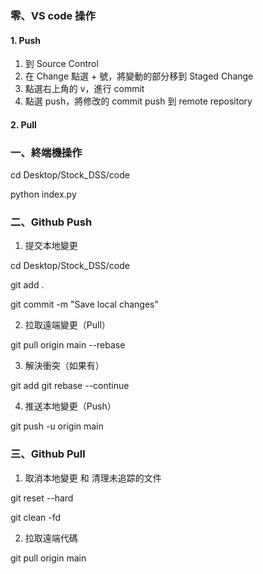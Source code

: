 ### 零、VS code 操作
#### 1. Push

1. 到 Source Control
2. 在 Change 點選 + 號，將變動的部分移到 Staged Change
3. 點選右上角的 v，進行 commit
4. 點選 push，將修改的 commit push 到 remote repository

#### 2. Pull









### 一、終端機操作


cd Desktop/Stock_DSS/code

python index.py

### 二、Github Push
1. 提交本地變更

cd Desktop/Stock_DSS/code

git add .

git commit -m "Save local changes"

2. 拉取遠端變更（Pull）

git pull origin main --rebase

3. 解決衝突（如果有）

git add <file>
git rebase --continue

4. 推送本地變更（Push）

git push -u origin main

### 三、Github Pull

1. 取消本地變更 和 清理未追踪的文件

git reset --hard

git clean -fd

2. 拉取遠端代碼

git pull origin main





